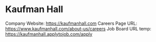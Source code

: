 # Kaufman Hall

Company Website: https://kaufmanhall.com
Careers Page URL: https://www.kaufmanhall.com/about-us/careers
Job Board URL temp: https://kaufmanhall.applytojob.com/apply